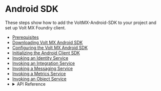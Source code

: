                               

Android SDK
===========

These steps show how to add the VoltMX-Android-SDK to your project and set up Volt MX Foundry client.

*   [Prerequisites](Prerequisites_Android.md)
*   [Downloading Volt MX Android SDK](Download_VoltMX_SDK_Files_Android.md)
*   [Configuring the Volt MX Android SDK](Android_Studio.md)
*   [Initializing the Android Client SDK](Initializing_Client_SDK_Android.md)
*   [Invoking an Identity Service](Invoking_Identity_Service_Android.md)
*   [Invoking an Integration Service](Invoking_Integration_Service_Android.md)
*   [Invoking a Messaging Service](Invoking_Messaging_Service_Android.md)
*   [Invoking a Metrics Service](Invoking_Metrics_Service_Android.md)
*   [Invoking an Object Service](Invoking_an_Object_Service.md)
*   <details close markdown="block"><summary>API Reference</summary>
    To view the API Reference for Volt MX Android, click <a href="http://docs.voltmx.com/8_x_PDFs/voltmxfoundry/voltmx_docsets/android/voltmx-sdk.doc/index.html" target="_blank">VoltMX Android docset.</a>
    </details>  
